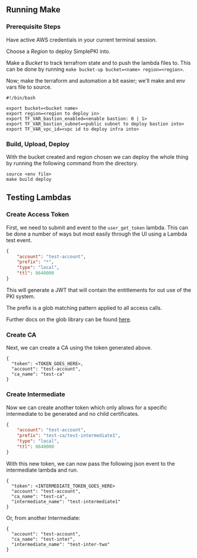 ## Running Make

### Prerequisite Steps

Have active AWS credentials in your current terminal session.

Choose a *Region* to deploy SimplePKI into.

Make a *Bucket* to track terrafrom state and to push the lambda files to. This can be done by running `make bucket-up bucket=<name> region=<region>`.

Now; make the terraform and automation a bit easier; we'll make and env vars file to source.

```
#!/bin/bash 

export bucket=<bucket name>
export region=<region to deploy in>
export TF_VAR_bastion_enabled=<enable bastion: 0 | 1>
export TF_VAR_bastion_subnet=<public subnet to deploy bastion into>
export TF_VAR_vpc_id=<vpc id to deploy infra into>

```

### Build, Upload, Deploy

With the bucket created and region chosen we can deploy the whole thing by running the following command from the directory.

```
source <env file>
make build deploy
```

## Testing Lambdas

### Create Access Token

First, we need to submit and event to the `user_get_token` lambda. This can be done a number of ways but most easily through the UI using a Lambda test event.

```json
{
    "account": "test-account",
    "prefix": "*",
    "type": "local",
    "ttl": 8640000
}
```

This will generate a JWT that will contain the entitlements for out use of the PKI system.

The prefix is a glob matching pattern applied to all access calls. 

Further docs on the glob library can be found [here](https://github.com/gobwas/glob).

### Create CA

Next, we can create a CA using the token generated above.

```
{
  "token": <TOKEN_GOES_HERE>,
  "account": "test-account",
  "ca_name": "test-ca"
}
```

### Create Intermediate

Now we can create another token which only allows for a specific intermediate to be generated and no child certificates.

```json
{
    "account": "test-account",
    "prefix": "test-ca/test-intermediate1",
    "type": "local",
    "ttl": 8640000
}
```

With this new token, we can now pass the following json event to the intermediate lambda and run.

```
{
  "token": <INTERMEDIATE_TOKEN_GOES_HERE>
  "account": "test-account",
  "ca_name": "test-ca",
  "intermediate_name": "test-intermediate1"
}
```

Or, from another Intermediate:

```
{
  "account": "test-account",
  "ca_name": "test-inter",
  "intermediate_name": "test-inter-two"
}
```


